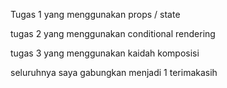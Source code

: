 Tugas 1 yang menggunakan props / state

tugas 2 yang menggunakan conditional rendering

tugas 3 yang menggunakan kaidah komposisi

seluruhnya saya gabungkan menjadi 1 terimakasih
